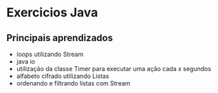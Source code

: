 # Exercicios Java
## Principais aprendizados
- loops utilizando Stream
- java io
- utilização da classe Timer para executar uma ação cada x segundos
- alfabeto cifrado utilizando Listas
- ordenando e filtrando listas com Stream

